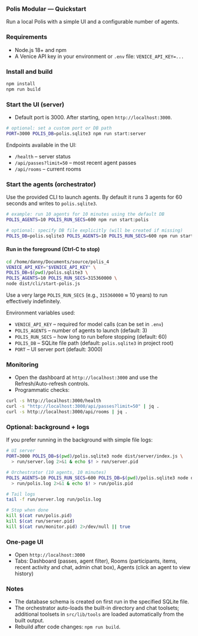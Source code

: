 ### Polis Modular — Quickstart

Run a local Polis with a simple UI and a configurable number of agents.

### Requirements
- Node.js 18+ and npm
- A Venice API key in your environment or `.env` file: `VENICE_API_KEY=...`

### Install and build
```bash
npm install
npm run build
```

### Start the UI (server)
- Default port is 3000. After starting, open `http://localhost:3000`.
```bash
# optional: set a custom port or DB path
PORT=3000 POLIS_DB=polis.sqlite3 npm run start:server
```

Endpoints available in the UI:
- `/health` – server status
- `/api/passes?limit=50` – most recent agent passes
- `/api/rooms` – current rooms

### Start the agents (orchestrator)
Use the provided CLI to launch agents. By default it runs 3 agents for 60 seconds and writes to `polis.sqlite3`.
```bash
# example: run 10 agents for 10 minutes using the default DB
POLIS_AGENTS=10 POLIS_RUN_SECS=600 npm run start:polis

# optional: specify DB file explicitly (will be created if missing)
POLIS_DB=polis.sqlite3 POLIS_AGENTS=10 POLIS_RUN_SECS=600 npm run start:polis
```

#### Run in the foreground (Ctrl-C to stop)
```bash
cd /home/danny/Documents/source/polis_4
VENICE_API_KEY="$VENICE_API_KEY" \
POLIS_DB=$(pwd)/polis.sqlite3 \
POLIS_AGENTS=10 POLIS_RUN_SECS=315360000 \
node dist/cli/start-polis.js
```
Use a very large `POLIS_RUN_SECS` (e.g., `315360000` ≈ 10 years) to run effectively indefinitely.

Environment variables used:
- `VENICE_API_KEY` – required for model calls (can be set in `.env`)
- `POLIS_AGENTS` – number of agents to launch (default: 3)
- `POLIS_RUN_SECS` – how long to run before stopping (default: 60)
- `POLIS_DB` – SQLite file path (default: `polis.sqlite3` in project root)
- `PORT` – UI server port (default: 3000)

### Monitoring
- Open the dashboard at `http://localhost:3000` and use the Refresh/Auto-refresh controls.
- Programmatic checks:
```bash
curl -s http://localhost:3000/health
curl -s "http://localhost:3000/api/passes?limit=50" | jq .
curl -s http://localhost:3000/api/rooms | jq .
```

### Optional: background + logs
If you prefer running in the background with simple file logs:
```bash
# UI server
PORT=3000 POLIS_DB=$(pwd)/polis.sqlite3 node dist/server/index.js \
  > run/server.log 2>&1 & echo $! > run/server.pid

# Orchestrator (10 agents, 10 minutes)
POLIS_AGENTS=10 POLIS_RUN_SECS=600 POLIS_DB=$(pwd)/polis.sqlite3 node dist/cli/start-polis.js \
  > run/polis.log 2>&1 & echo $! > run/polis.pid

# Tail logs
tail -f run/server.log run/polis.log

# Stop when done
kill $(cat run/polis.pid)
kill $(cat run/server.pid)
kill $(cat run/monitor.pid) 2>/dev/null || true
```

### One-page UI
- Open `http://localhost:3000`
- Tabs: Dashboard (passes, agent filter), Rooms (participants, items, recent activity and chat, admin chat box), Agents (click an agent to view history)

### Notes
- The database schema is created on first run in the specified SQLite file.
- The orchestrator auto-loads the built-in directory and chat toolsets; additional toolsets in `src/lib/tools` are loaded automatically from the built output.
- Rebuild after code changes: `npm run build`.

